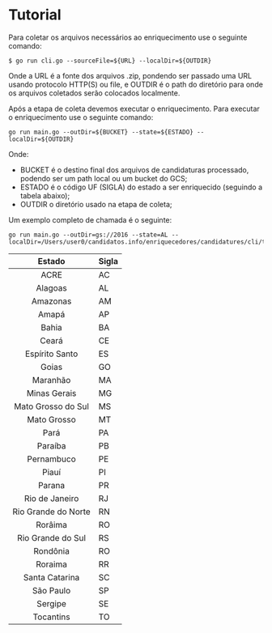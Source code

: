 # Tutorial

Para coletar os arquivos necessários ao enriquecimento use o seguinte comando:
```
$ go run cli.go --sourceFile=${URL} --localDir=${OUTDIR}
```

Onde a URL é a fonte dos arquivos .zip, pondendo ser passado uma URL usando protocolo HTTP(S) ou file, e OUTDIR é o path do diretório para onde os arquivos coletados serão colocados localmente.

Após a etapa de coleta devemos executar o enriquecimento. Para executar o enriquecimento use o seguinte comando:
```
go run main.go --outDir=${BUCKET} --state=${ESTADO} --localDir=${OUTDIR}
```

Onde: 
+ BUCKET é o destino final dos arquivos de candidaturas processado, podendo ser um path local ou um bucket do GCS;
+ ESTADO é o código UF (SIGLA) do estado a ser enriquecido (seguindo a tabela abaixo);
+ OUTDIR o diretório usado na etapa de coleta;

Um exemplo completo de chamada é o seguinte:

```
go run main.go --outDir=gs://2016 --state=AL --localDir=/Users/user0/candidatos.info/enriquecedores/candidatures/cli/temp
```

| Estado | Sigla |
|:--:|:--|
|ACRE|AC|
|Alagoas|AL|
|Amazonas|AM|
|Amapá|AP|
|Bahia|BA|
|Ceará|CE|
|Espírito Santo|ES|
|Goias|GO|
|Maranhão|MA|
|Minas Gerais|MG|
|Mato Grosso do Sul|MS|    
|Mato Grosso|MT|
|Pará|PA|
|Paraíba|PB|
|Pernambuco|PE|
|Piauí|PI|
|Parana|PR|
|Rio de Janeiro|RJ|
|Rio Grande do Norte|RN|
|Rorâima|RO|
|Rio Grande do Sul|RS|
|Rondônia|RO|
|Roraima|RR|
|Santa Catarina|SC|
|São Paulo|SP|
|Sergipe|SE|
|Tocantins|TO|
